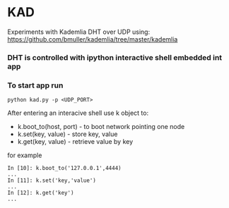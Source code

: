 # KAD
Experiments with Kademlia DHT over UDP using:
https://github.com/bmuller/kademlia/tree/master/kademlia

### DHT is controlled with ipython interactive shell embedded int app

### To start app run
```
python kad.py -p <UDP_PORT>
```
After entering an interacive shell use k object to:
* k.boot_to(host, port) - to boot network pointing one node
* k.set(key, value) - store key, value
* k.get(key, value) - retrieve value by key

for example

```
In [10]: k.boot_to('127.0.0.1',4444)
...
In [11]: k.set('key,'value')
...
In [12]: k.get('key')
...
```
